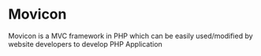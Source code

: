 Movicon
=======

Movicon is a MVC framework in PHP which can be easily used/modified by website developers to develop PHP Application
